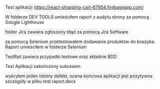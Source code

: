 Test aplikacji: https://react-shopping-cart-67954.firebaseapp.com/

W folderze DEV TOOLS umieściłem raport z audytu strony za pomocą Google Lighthouse

folder Jira zawiera zgłoszony błąd za pomocą Jira Software

za pomocą Selenium przetestowałem dodawanie produktów do koszyka. Raport umieściłem w folderze Selenium

TestRail zawiera przypadki testowe oraz składnie BDD


Test Aplikacji zakończony sukcesem

wykryłem jeden istotny defekt, ocena końcowa aplikacji jest pozytywna
szczegóły w pliku test raport.docx
